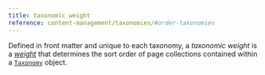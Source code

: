 ```yaml
---
title: taxonomic weight
reference: content-management/taxonomies/#order-taxonomies
---
```


Defined in front matter and unique to each taxonomy, a _taxonomic weight_ is a [_weight_](g) that determines the sort order of page collections contained within a [`Taxonomy`](g) object.
